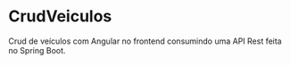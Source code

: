 # CrudVeiculos
 Crud de veículos com Angular no frontend consumindo uma API Rest feita no Spring Boot.
